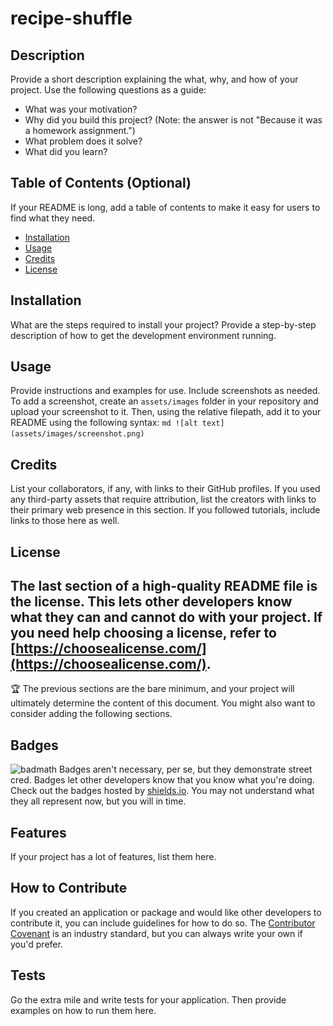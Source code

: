 # recipe-shuffle

## Description
Provide a short description explaining the what, why, and how of your project. Use the following questions as a guide:
- What was your motivation?
- Why did you build this project? (Note: the answer is not "Because it was a homework assignment.")
- What problem does it solve?
- What did you learn?
## Table of Contents (Optional)
If your README is long, add a table of contents to make it easy for users to find what they need.
- [Installation](#installation)
- [Usage](#usage)
- [Credits](#credits)
- [License](#license)
## Installation
What are the steps required to install your project? Provide a step-by-step description of how to get the development environment running.
## Usage
Provide instructions and examples for use. Include screenshots as needed.
To add a screenshot, create an `assets/images` folder in your repository and upload your screenshot to it. Then, using the relative filepath, add it to your README using the following syntax:
    ```md
    ![alt text](assets/images/screenshot.png)
    ```
## Credits
List your collaborators, if any, with links to their GitHub profiles.
If you used any third-party assets that require attribution, list the creators with links to their primary web presence in this section.
If you followed tutorials, include links to those here as well.
## License
The last section of a high-quality README file is the license. This lets other developers know what they can and cannot do with your project. If you need help choosing a license, refer to [https://choosealicense.com/](https://choosealicense.com/).
---
🏆 The previous sections are the bare minimum, and your project will ultimately determine the content of this document. You might also want to consider adding the following sections.
## Badges
![badmath](https://img.shields.io/github/languages/top/nielsenjared/badmath)
Badges aren't necessary, per se, but they demonstrate street cred. Badges let other developers know that you know what you're doing. Check out the badges hosted by [shields.io](https://shields.io/). You may not understand what they all represent now, but you will in time.
## Features
If your project has a lot of features, list them here.
## How to Contribute
If you created an application or package and would like other developers to contribute it, you can include guidelines for how to do so. The [Contributor Covenant](https://www.contributor-covenant.org/) is an industry standard, but you can always write your own if you'd prefer.
## Tests
Go the extra mile and write tests for your application. Then provide examples on how to run them here.